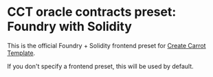 # CCT oracle contracts preset: Foundry with Solidity

This is the official Foundry + Solidity frontend preset for
[Create Carrot Template](https://github.com/carrot-kpi/create-carrot-template).

If you don't specify a frontend preset, this will be used by default.
